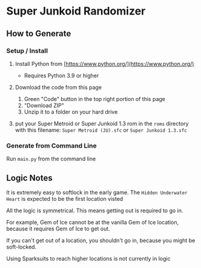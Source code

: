 # Super Junkoid Randomizer
## How to Generate

###  Setup / Install
1. Install Python from [https://www.python.org/](https://www.python.org/)
   - Requires Python 3.9 or higher

2. Download the code from this page
   1. Green "Code" button in the top right portion of this page
   2. "Download ZIP"
   3. Unzip it to a folder on your hard drive

3. put your Super Metroid or Super Junkoid 1.3 rom in the `roms` directory with this filename: `Super Metroid (JU).sfc` or `Super Junkoid 1.3.sfc`

### Generate from Command Line
Run `main.py` from the command line

## Logic Notes
It is extremely easy to softlock in the early game. The `Hidden Underwater Heart` is expected to be the first location visted

All the logic is symmetrical. This means getting out is required to go in.

For example, Gem of Ice cannot be at the vanilla Gem of Ice location, because it requires Gem of Ice to get out.

If you can't get out of a location, you shouldn't go in, because you might be soft-locked.

Using Sparksuits to reach higher locations is not currently in logic
